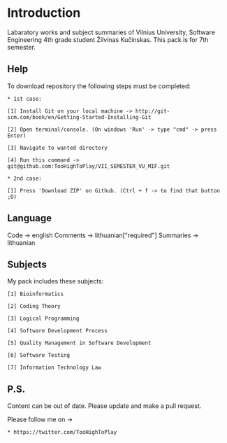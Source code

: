 Introduction
===================

Labaratory works and subject summaries of Vilnius University, Software Engineering 4th grade student Žilvinas Kučinskas. This pack is for 7th semester.

Help
----

To download repository the following steps must be completed:

    * 1st case:

    [1] Install Git on your local machine -> http://git-scm.com/book/en/Getting-Started-Installing-Git

    [2] Open terminal/console. (On windows 'Run' -> type "cmd" -> press Enter)

    [3] Navigate to wanted directory

    [4] Run this command -> git@github.com:TooHighToPlay/VII_SEMESTER_VU_MIF.git

    * 2nd case:

    [1] Press 'Download ZIP' on Github. (Ctrl + f -> to find that button ;D)

Language
--------

Code -> english
Comments -> lithuanian["required"]
Summaries -> lithuanian

Subjects
--------

My pack includes these subjects:

    [1] Bioinformatics

    [2] Coding Theory

    [3] Logical Programming

    [4] Software Development Process

    [5] Quality Management in Software Development

    [6] Software Testing

    [7] Information Technology Law

P.S.
-----
Content can be out of date. Please update and make a pull request.

Please follow me on ->

    * https://twitter.com/TooHighToPlay
